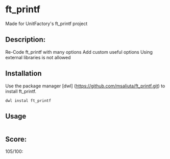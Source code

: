 # ft_printf

Made for UnitFactory's ft_printf project

## Description:
Re-Code ft_printf with many options
Add custom useful options
Using external libraries is not allowed

## Installation

Use the package manager [dwl] (https://github.com/msaliuta/ft_printf.git) to install ft_printf.

```
dwl instal ft_printf
```

## Usage

 ```
 
 ```
## Score:
105/100:
